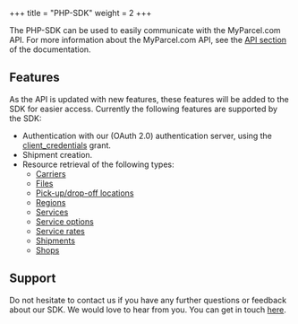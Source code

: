 +++
title = "PHP-SDK"
weight = 2
+++

The PHP-SDK can be used to easily communicate with the MyParcel.com API. For more information about the MyParcel.com API, see the [API section](/api) of the documentation.

## Features
As the API is updated with new features, these features will be added to the SDK for easier access. Currently the following features are supported by the SDK:

- Authentication with our (OAuth 2.0) authentication server, using the [client_credentials](https://tools.ietf.org/html/rfc6749#section-4.4) grant.
- Shipment creation.
- Resource retrieval of the following types:
  - [Carriers](/api/resources/carriers)
  - [Files](/api/resources/files)
  - [Pick-up/drop-off locations](/api/resources/carrier-pudo-locations)
  - [Regions](/api/resources/regions)
  - [Services](/api/resources/services)
  - [Service options](/api/resources/service-options)
  - [Service rates](/api/resources/service-rates)
  - [Shipments](/api/resources/shipments)
  - [Shops](/api/resources/shops)

## Support
Do not hesitate to contact us if you have any further questions or feedback about our SDK. We would love to hear from you. You can get in touch [here](https://myparcel.com/contact).
